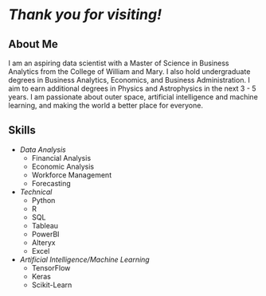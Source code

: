 # ***Thank you for visiting!***

## **About Me**
I am an aspiring data scientist with a Master of Science in Business Analytics from the College of William and Mary. I also hold undergraduate degrees in Business Analytics, Economics, and Business Administration. I aim to earn additional degrees in Physics and Astrophysics in the next 3 - 5 years. I am passionate about outer space, artificial intelligence and machine learning, and making the world a better place for everyone.

## **Skills**
- *Data Analysis*
  - Financial Analysis
  - Economic Analysis
  - Workforce Management
  - Forecasting
- *Technical*  
  - Python
  - R
  - SQL
  - Tableau
  - PowerBI
  - Alteryx
  - Excel
- *Artificial Intelligence/Machine Learning*
  - TensorFlow
  - Keras
  - Scikit-Learn
